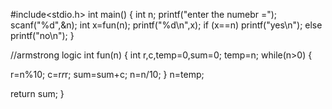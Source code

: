 #include<stdio.h>
int main()
{
int n;
printf("enter the numebr =");
scanf("%d",&n);
int x=fun(n);
printf("%d\n",x);
if
    (x==n)
printf("yes\n");
else
printf("no\n");
}


//armstrong logic
int fun(n)
{
    int r,c,temp=0,sum=0;
temp=n;
while(n>0)
{

r=n%10;
c=r*r*r;
sum=sum+c;
n=n/10;
}
n=temp;

return sum;
}

